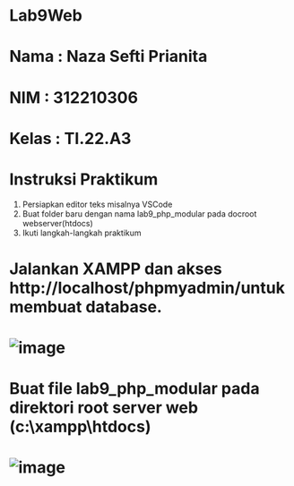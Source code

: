 # Lab9Web

# Nama : Naza Sefti Prianita

# NIM : 312210306

# Kelas : TI.22.A3

# Instruksi Praktikum 

   1. Persiapkan editor teks misalnya VSCode
   2. Buat folder baru dengan nama lab9_php_modular pada docroot webserver(htdocs)
   3. Ikuti langkah-langkah praktikum

# Jalankan XAMPP dan akses http://localhost/phpmyadmin/untuk membuat database.

# ![image](https://github.com/Nazasefti/Lab9Web/assets/115772516/21f6cec8-4c5e-456e-8797-3dc2e063a70f)

# Buat file lab9_php_modular pada direktori root server web (c:\xampp\htdocs)

# ![image](https://github.com/Nazasefti/Lab9Web/assets/115772516/89b052be-b422-4fec-a453-f5af57df3719)
